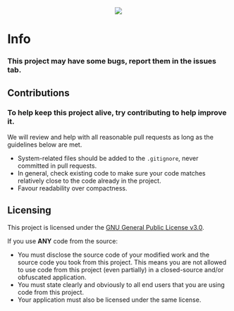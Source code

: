 <div align="center">
   <img src="https://i.imgur.com/gVFCPok.png" />
</div>

# Info
### This project may have some bugs, report them in the issues tab.

## Contributions
### To help keep this project alive, try contributing to help improve it.

We will review and help with all reasonable pull requests as long as the guidelines below are met.

- System-related files should be added to the `.gitignore`, never committed in pull requests.
- In general, check existing code to make sure your code matches relatively close to the code already in the project.
- Favour readability over compactness.

## Licensing
This project is licensed under the [GNU General Public License v3.0](https://www.gnu.org/licenses/gpl-3.0.en.html). 

If you use **ANY** code from the source:
- You must disclose the source code of your modified work and the source code you took from this project. This means you are not allowed to use code from this project (even partially) in a closed-source and/or obfuscated application.
- You must state clearly and obviously to all end users that you are using code from this project.
- Your application must also be licensed under the same license.
